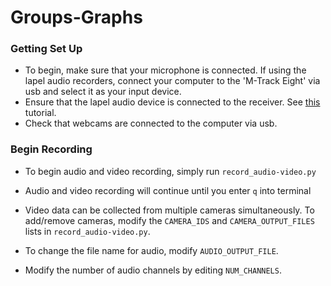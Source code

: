 # Groups-Graphs

### Getting Set Up
- To begin, make sure that your microphone is connected. If using the lapel audio recorders, connect your computer to the 'M-Track Eight' via usb and select it as your input device.
- Ensure that the lapel audio device is connected to the receiver. See [this](https://assets.sennheiser.com/global-downloads/file/3020/Sennheiser_ewG3_QuickstartGuide.pdf) tutorial. 
- Check that webcams are connected to the computer via usb.

### Begin Recording
- To begin audio and video recording, simply run ``record_audio-video.py``

- Audio and video recording will continue until you enter ``q`` into terminal
- Video data can be collected from multiple cameras simultaneously. To add/remove cameras, modify the ``CAMERA_IDS`` and ``CAMERA_OUTPUT_FILES`` lists in ``record_audio-video.py``. 
- To change the file name for audio, modify ``AUDIO_OUTPUT_FILE``.
- Modify the number of audio channels by editing ``NUM_CHANNELS``.


<!-- ### ``people_boxes.py``
Run this file to track the positions of team members over time. 
- Put the path to your desired video in ``vid_path``. 
- The ``keypoints`` variable contains the the team members' keypoints. For instance, the keypoints for Team Member #1 are stored in ``keypoints[0]``.

### ``transcribe.py``
Transcribes audio from a wav file.
- Put the name of your wav file in ``AUDIO_FILE``.
- Uses speech recognition (https://pypi.org/project/SpeechRecognition/) and transcribes the audio into ``transcription.txt``. -->

